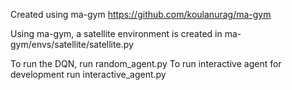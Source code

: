 Created using ma-gym
https://github.com/koulanurag/ma-gym

Using ma-gym, a satellite environment is created in ma-gym/envs/satellite/satellite.py

To run the DQN, run random_agent.py
To run interactive agent for development run interactive_agent.py
